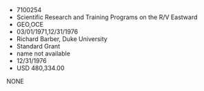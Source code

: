 * 7100254
* Scientific Research and Training Programs on the R/V        Eastward
* GEO,OCE
* 03/01/1971,12/31/1976
* Richard Barber, Duke University
* Standard Grant
*   name not available
* 12/31/1976
* USD 480,334.00

NONE